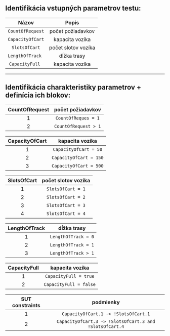 <h2>Identifikácia vstupných parametrov testu:</h2>

| **Názov**  | **Popis**|
| :---: | :---: |
| `CountOfRequest`  | počet požiadavkov  |
| `CapacityOfCart`   | kapacita vozíka  |
| `SlotsOfCart` | počet slotov vozíka |
| `LengthOfTrack ` | dĺžka trasy |
| `CapacityFull ` | kapacita vozíka |
<hr>

<h2>Identifikácia charakteristiky parametrov + definícia ich blokov:</h2>

| **CountOfRequest**  | počet požiadavkov  |
| :---: | :---: |
| 1  | `CountOfReques = 1`  |
| 2  | `CountOfRequest > 1`  |

 **CapacityOfCart**  | kapacita vozíka  |
| :---: | :---: |
| 1  | `CapacityOfCart = 50`  |
| 2  | `CapacityOfCart = 150`  |
| 3  | `CapacityOfCart = 500`  |

 **SlotsOfCart**  | počet slotov vozíka  |
| :---: | :---: |
| 1  | `SlotsOfCart = 1`  |
| 2  | `SlotsOfCart = 2`  |
| 3  | `SlotsOfCart = 3`  |
| 4  | `SlotsOfCart = 4`  |

 **LengthOfTrack**  | dĺžka trasy  |
| :---: | :---: |
| 1  | `LengthOfTrack = 0`  |
| 2  | `LengthOfTrack = 1`  |
| 3  | `LengthOfTrack > 1`  |

| **CapacityFull**  | kapacita vozíka  |
| :---: | :---: |
| 1  | `CapacityFull = true`  |
| 2  | `CapacityFull = false`  |

| **SUT constraints**  | podmienky  |
| :---: | :---: |
| 1  | `CapacityOfCart.1 -> !SlotsOfCart.1`  |
| 2  | `CapacityOfCart.3 -> !SlotsOfCart.3 and !SlotsOfCart.4`  |
